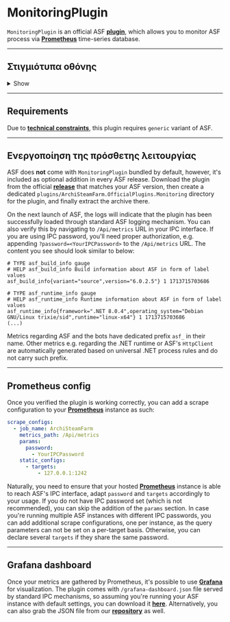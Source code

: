 # MonitoringPlugin

`MonitoringPlugin` is an official ASF **[plugin](https://github.com/JustArchiNET/ArchiSteamFarm/wiki/Plugins)**, which allows you to monitor ASF process via **[Prometheus](https://prometheus.io)** time-series database.

---

## Στιγμιότυπα οθόνης

<details>
  <summary>Show</summary>

![screenshot](https://github.com/JustArchiNET/ArchiSteamFarm/assets/1069029/46778d0b-1ee6-4dab-8645-eb179f09468e)

</details>

---

## Requirements

Due to **[technical constraints](https://github.com/JustArchiNET/ArchiSteamFarm/wiki/Plugins-development#native-dependencies)**, this plugin requires `generic` variant of ASF.

---

## Ενεργοποίηση της πρόσθετης λειτουργίας

ASF does **not** come with `MonitoringPlugin` bundled by default, however, it's included as optional addition in every ASF release. Download the plugin from the official **[release](https://github.com/JustArchiNET/ArchiSteamFarm/releases/latest)** that matches your ASF version, then create a dedicated `plugins/ArchiSteamFarm.OfficialPlugins.Monitoring` directory for the plugin, and finally extract the archive there.

On the next launch of ASF, the logs will indicate that the plugin has been successfully loaded through standard ASF logging mechanism. You can also verify this by navigating to `/Api/metrics` URL in your IPC interface. If you are using IPC password, you'll need proper authorization, e.g. appending `?password=<YourIPCPassword>` to the `/Api/metrics` URL. The content you see should look similar to below:

```text
# TYPE asf_build_info gauge
# HELP asf_build_info Build information about ASF in form of label values
asf_build_info{variant="source",version="6.0.2.5"} 1 1713715703686

# TYPE asf_runtime_info gauge
# HELP asf_runtime_info Runtime information about ASF in form of label values
asf_runtime_info{framework=".NET 8.0.4",operating_system="Debian GNU/Linux trixie/sid",runtime="linux-x64"} 1 1713715703686
(...)
```

Metrics regarding ASF and the bots have dedicated prefix `asf_` in their name. Other metrics e.g. regarding the .NET runtime or ASF's `HttpClient` are automatically generated based on universal .NET process rules and do not carry such prefix.

---

## Prometheus config

Once you verified the plugin is working correctly, you can add a scrape configuration to your **[Prometheus](https://prometheus.io)** instance as such:

```yaml
scrape_configs:
  - job_name: ArchiSteamFarm
    metrics_path: /Api/metrics
    params:
      password:
        - YourIPCPassword
    static_configs:
      - targets:
          - 127.0.0.1:1242
```

Naturally, you need to ensure that your hosted **[Prometheus](https://prometheus.io)** instance is able to reach ASF's IPC interface, adapt `password` and `targets` accordingly to your usage. If you do not have IPC password set (which is not recommended), you can skip the addition of the `params` section. In case you're running multiple ASF instances with different IPC passwords, you can add additional scrape configurations, one per instance, as the query parameters can not be set on a per-target basis. Otherwise, you can declare several `targets` if they share the same password.

---

## Grafana dashboard

Once your metrics are gathered by Prometheus, it's possible to use **[Grafana](https://grafana.com)** for visualization. The plugin comes with `/grafana-dashboard.json` file served by standard IPC mechanisms, so assuming you're running your ASF instance with default settings, you can download it **[here](http://127.0.0.1:1242/grafana-dashboard.json)**. Alternatively, you can also grab the JSON file from our **[repository](https://raw.githubusercontent.com/JustArchiNET/ArchiSteamFarm/main/ArchiSteamFarm.OfficialPlugins.Monitoring/overlay/all/www/grafana-dashboard.json)** as well.
